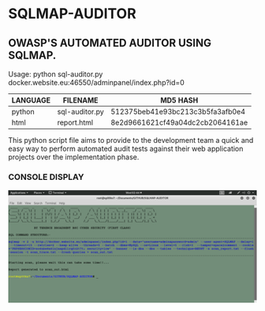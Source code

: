 # SQLMAP-AUDITOR
## OWASP'S AUTOMATED AUDITOR USING SQLMAP.

Usage: python sql-auditor.py docker.website.eu:46550/adminpanel/index.php?id=0

| LANGUAGE | FILENAME       | MD5 HASH                         | 
|--------  |---------       |---------                         | 
| python   | sql-auditor.py | 512375beb41e93bc213c3b5fa3afb0e4 | 
| html     | report.html    | 8e2d9661621cf49a04dc2cb2064161ae | 

This python script file aims to provide to the development team a quick and easy way to perform automated audit tests against their web application projects over the implementation phase.

### CONSOLE DISPLAY
![Screenshot](picture1.png) 

